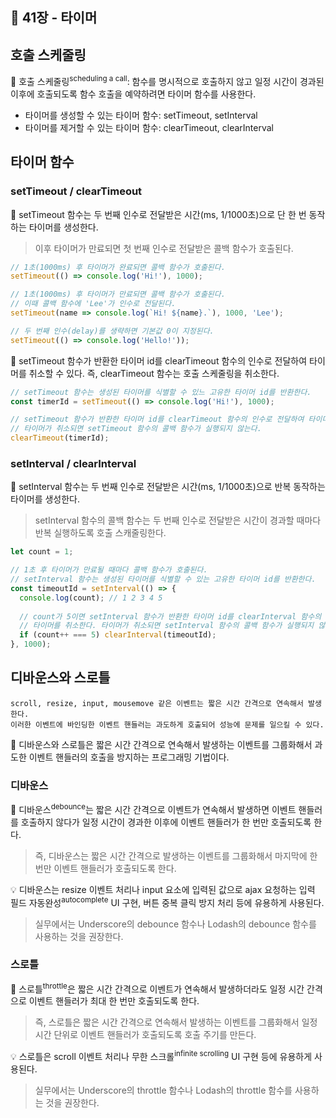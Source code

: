## 🔖 41장 - 타이머

## 호출 스케줄링

📌 호출 스케줄링<sup>scheduling a call</sup>: 함수를 명시적으로 호출하지 않고 일정 시간이 경과된 이후에 호출되도록 함수 호출을 예약하려면 타이머 함수를 사용한다.

- 타이머를 생성할 수 있는 타이머 함수: setTimeout, setInterval
- 타이머를 제거할 수 있는 타이머 함수: clearTimeout, clearInterval

## 타이머 함수

### setTimeout / clearTimeout

📌 setTimeout 함수는 두 번째 인수로 전달받은 시간(ms, 1/1000초)으로 단 한 번 동작하는 타이머를 생성한다.
> 이후 타이머가 만료되면 첫 번째 인수로 전달받은 콜백 함수가 호출된다.

```javascript
// 1초(1000ms) 후 타이머가 완료되면 콜백 함수가 호출된다.
setTimeout(() => console.log('Hi!'), 1000);

// 1초(1000ms) 후 타이머가 만료되면 콜백 함수가 호출된다.
// 이때 콜백 함수에 'Lee'가 인수로 전달된다.
setTimeout(name => console.log(`Hi! ${name}.`), 1000, 'Lee');

// 두 번째 인수(delay)를 생략하면 기본값 0이 지정된다.
setTimeout(() => console.log('Hello!'));
```

📌 setTimeout 함수가 반환한 타이머 id를 clearTimeout 함수의 인수로 전달하여 타이머를 취소할 수 있다.
즉, clearTimeout 함수는 호출 스케줄링을 취소한다.

```javascript
// setTimeout 함수는 생성된 타이머를 식별할 수 있느 고유한 타이머 id를 반환한다.
const timerId = setTimeout(() => console.log('Hi!'), 1000);

// setTimeout 함수가 반환한 타이머 id를 clearTimeout 함수의 인수로 전달하여 타이머를 취소한다.
// 타이머가 취소되면 setTimeout 함수의 콜백 함수가 실행되지 않는다.
clearTimeout(timerId);
```

### setInterval / clearInterval

📌 setInterval 함수는 두 번째 인수로 전달받은 시간(ms, 1/1000초)으로 반복 동작하는 타이머를 생성한다.
> setInterval 함수의 콜백 함수는 두 번째 인수로 전달받은 시간이 경과할 때마다 반복 실행하도록 호출 스캐줄링한다.

```javascript
let count = 1;

// 1초 후 타이머가 만료될 때마다 콜백 함수가 호출된다.
// setInterval 함수는 생성된 타이머를 식별할 수 있는 고유한 타이머 id를 반환한다.
const timeoutId = setInterval(() => {
  console.log(count); // 1 2 3 4 5
  
  // count가 5이면 setInterval 함수가 반환한 타이머 id를 clearInterval 함수의 인수로 전달하여
  // 타이머를 취소한다. 타이머가 취소되면 setInterval 함수의 콜백 함수가 실행되지 않는다.
  if (count++ === 5) clearInterval(timeoutId);
}, 1000);
```

## 디바운스와 스로틀

```
scroll, resize, input, mousemove 같은 이벤트는 짧은 시간 간격으로 연속해서 발생한다.
이러한 이벤트에 바인딩한 이벤트 핸들러는 과도하게 호출되어 성능에 문제를 일으킬 수 있다.
```

📌 디바운스와 스로틀은 짧은 시간 간격으로 연속해서 발생하는 이벤트를 그룹화해서 과도한 이벤트 핸들러의 호출을 방지하는 프로그래밍 기법이다.

### 디바운스

📌 디바운스<sup>debounce</sup>는 짧은 시간 간격으로 이벤트가 연속해서 발생하면
이벤트 핸들러를 호출하지 않다가 일정 시간이 경과한 이후에 이벤트 핸들러가 한 번만 호출되도록 한다.

> 즉, 디바운스는 짧은 시간 간격으로 발생하는 이벤트를 그룹화해서 마지막에 한 번만 이벤트 핸들러가 호출되도록 한다.

💡 디바운스는 resize 이벤트 처리나 input 요소에 입력된 값으로 ajax 요청하는 입력 필드 자동완성<sup>autocomplete</sup> UI 구현, 버튼 중복 클릭 방지 처리 등에 유용하게 사용된다.

> 실무에서는 Underscore의 debounce 함수나 Lodash의 debounce 함수를 사용하는 것을 권장한다.

### 스로틀

📌 스로틀<sup>throttle</sup>은 짧은 시간 간격으로 이벤트가 연속해서 발생하더라도 일정 시간 간격으로 이벤트 핸들러가 최대 한 번만 호출되도록 한다.

> 즉, 스로틀은 짧은 시간 간격으로 연속해서 발생하는 이벤트를 그룹화해서 일정 시간 단위로 이벤트 핸들러가 호출되도록 호출 주기를 만든다.

💡 스로틀은 scroll 이벤트 처리나 무한 스크롤<sup>infinite scrolling</sup> UI 구현 등에 유용하게 사용된다.

> 실무에서는 Underscore의 throttle 함수나 Lodash의 throttle 함수를 사용하는 것을 권장한다.
